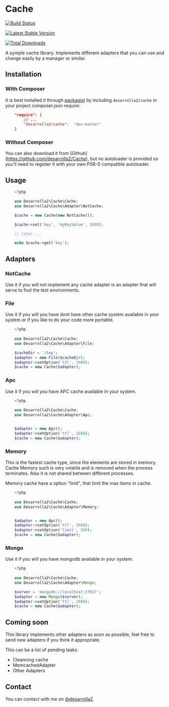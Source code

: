 # Cache

[![Build Status](https://secure.travis-ci.org/desarrolla2/Cache.png)](http://travis-ci.org/desarrolla2/Cache)

[![Latest Stable Version](https://poser.pugx.org/desarrolla2/cache/v/stable.png)](https://packagist.org/packages/desarrolla2/cache)

[![Total Downloads](https://poser.pugx.org/desarrolla2/cache/downloads.png)](https://packagist.org/packages/desarrolla2/cache)

A symple cache library. Implements different adapters that you can use and change 
easily by a manager or similar.


## Installation

### With Composer

It is best installed it through [packagist](http://packagist.org/packages/desarrolla2/cache) 
by including
`desarrolla2/cache` in your project composer.json require:

``` json
    "require": {
        // ...
        "desarrolla2/cache":  "dev-master"
    }
```

### Without Composer

You can also download it from [Github] (https://github.com/desarrolla2/Cache), 
but no autoloader is provided so you'll need to register it with your own PSR-0 
compatible autoloader.

## Usage


``` php
    <?php

    use Desarrolla2\Cache\Cache;
    use Desarrolla2\Cache\Adapter\NotCache;

    $cache = new Cache(new NotCache());

    $cache->set('key', 'myKeyValue', 3600);

    // later ...

    echo $cache->get('key');

```

## Adapters

### NotCache

Use it if you will not implement any cache adapter is an adapter that will serve 
to fool the test environments.

### File

Use it if you will you have dont have other cache system available in your system
or if you like to do your code more portable.

``` php
    <?php
    
    use Desarrolla2\Cache\Cache;
    use Desarrolla2\Cache\Adapter\File;

    $cacheDir = '/tmp';
    $adapter = new File($cacheDir);
    $adapter->setOption('ttl', 3600);
    $cache = new Cache($adapter);

```

### Apc

Use it if you will you have APC cache available in your system.

``` php
    <?php
    
    use Desarrolla2\Cache\Cache;
    use Desarrolla2\Cache\Adapter\Apc;


    $adapter = new Apc();
    $adapter->setOption('ttl', 3600);
    $cache = new Cache($adapter);

```

### Memory

This is the fastest cache type, since the elements are stored in memory. 
Cache Memory such is very volatile and is removed when the process terminates.
Also it is not shared between different processes.

Memory cache have a option "limit", that limit the max items in cache.

``` php
    <?php
    
    use Desarrolla2\Cache\Cache;
    use Desarrolla2\Cache\Adapter\Memory;


    $adapter = new Apc();
    $adapter->setOption('ttl', 3600);
    $adapter->setOption('limit', 200);
    $cache = new Cache($adapter);

```

### Mongo

Use it if you will you have mongodb available in your system.

``` php
    <?php
    
    use Desarrolla2\Cache\Cache;
    use Desarrolla2\Cache\Adapter\Mongo;

    $server = 'mongodb://localhost:27017';
    $adapter = new Mongo($server);
    $adapter->setOption('ttl', 3600);
    $cache = new Cache($adapter);

```

## Coming soon

This library implements other adapters as soon as possible, feel free to send 
new adapters if you think it appropriate.

This can be a list of pending tasks.

* Cleanning cache
* MemcachedAdapter
* Other Adapters

## Contact

You can contact with me on [@desarrolla2](https://twitter.com/desarrolla2).
